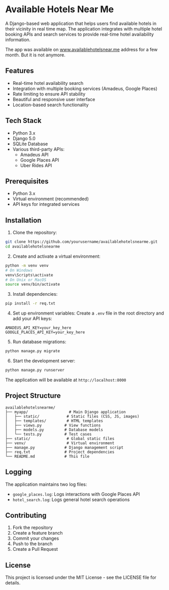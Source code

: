 # Available Hotels Near Me

A Django-based web application that helps users find available hotels in their vicinity in real time map. The application integrates with multiple hotel booking APIs and search services to provide real-time hotel availability information.

The app was available on www.availablehotelsnear.me address for a few month. But it is not anymore. 

## Features

- Real-time hotel availability search
- Integration with multiple booking services (Amadeus, Google Places)
- Rate limiting to ensure API stability
- Beautiful and responsive user interface
- Location-based search functionality

## Tech Stack

- Python 3.x
- Django 5.0
- SQLite Database
- Various third-party APIs:
  - Amadeus API
  - Google Places API
  - Uber Rides API

## Prerequisites

- Python 3.x
- Virtual environment (recommended)
- API keys for integrated services

## Installation

1. Clone the repository:
```bash
git clone https://github.com/yourusername/availablehotelsnearme.git
cd availablehotelsnearme
```

2. Create and activate a virtual environment:
```bash
python -m venv venv
# On Windows
venv\Scripts\activate
# On Unix or MacOS
source venv/bin/activate
```

3. Install dependencies:
```bash
pip install -r req.txt
```

4. Set up environment variables:
Create a `.env` file in the root directory and add your API keys:
```
AMADEUS_API_KEY=your_key_here
GOOGLE_PLACES_API_KEY=your_key_here
```

5. Run database migrations:
```bash
python manage.py migrate
```

6. Start the development server:
```bash
python manage.py runserver
```

The application will be available at `http://localhost:8000`

## Project Structure

```
availablehotelsnearme/
├── myapp/                  # Main Django application
│   ├── static/            # Static files (CSS, JS, images)
│   ├── templates/         # HTML templates
│   ├── views.py          # View functions
│   ├── models.py         # Database models
│   └── tests.py          # Test cases
├── static/                # Global static files
├── venv/                  # Virtual environment
├── manage.py             # Django management script
├── req.txt               # Project dependencies
└── README.md             # This file
```

## Logging

The application maintains two log files:
- `google_places.log`: Logs interactions with Google Places API
- `hotel_search.log`: Logs general hotel search operations

## Contributing

1. Fork the repository
2. Create a feature branch
3. Commit your changes
4. Push to the branch
5. Create a Pull Request

## License

This project is licensed under the MIT License - see the LICENSE file for details. 
